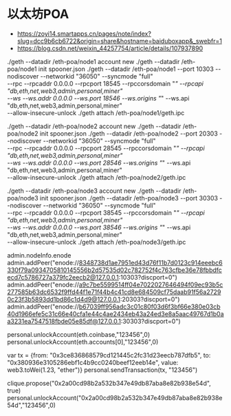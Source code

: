 # 以太坊POA
- https://zoyi14.smartapps.cn/pages/note/index?slug=dcc9b6cb6722&origin=share&hostname=baiduboxapp&_swebfr=1
- https://blog.csdn.net/weixin_44257754/article/details/107937890

./geth --datadir /eth-poa/node1 account new
./geth --datadir /eth-poa/node1 init spooner.json
./geth --datadir /eth-poa/node1 --port 10303  --nodiscover  --networkid "36050"  --syncmode "full"     \
       --rpc --rpcaddr 0.0.0.0 --rpcport 18545 --rpccorsdomain "*" --rpcapi "db,eth,net,web3,admin,personal,miner"  \
       --ws  --ws.addr 0.0.0.0 --ws.port 18546 --ws.origins "*" --ws.api "db,eth,net,web3,admin,personal,miner"    \
       --allow-insecure-unlock
./geth attach /eth-poa/node1/geth.ipc

./geth --datadir /eth-poa/node2 account new
./geth --datadir /eth-poa/node2 init spooner.json
./geth --datadir /eth-poa/node2 --port 20303  --nodiscover  --networkid "36050"  --syncmode "full"     \
       --rpc --rpcaddr 0.0.0.0 --rpcport 28545 --rpccorsdomain "*" --rpcapi "db,eth,net,web3,admin,personal,miner"  \
       --ws  --ws.addr 0.0.0.0 --ws.port 28546 --ws.origins "*" --ws.api "db,eth,net,web3,admin,personal,miner"      \
       --allow-insecure-unlock
./geth attach /eth-poa/node2/geth.ipc

./geth --datadir /eth-poa/node3 account new
./geth --datadir /eth-poa/node3 init spooner.json
./geth --datadir /eth-poa/node3 --port 30303  --nodiscover  --networkid "36050"  --syncmode "full"     \
       --rpc --rpcaddr 0.0.0.0 --rpcport 38545 --rpccorsdomain "*" --rpcapi "db,eth,net,web3,admin,personal,miner"  \
       --ws  --ws.addr 0.0.0.0 --ws.port 38546 --ws.origins "*" --ws.api "db,eth,net,web3,admin,personal,miner"      \
       --allow-insecure-unlock
./geth attach /eth-poa/node3/geth.ipc

admin.nodeInfo.enode
admin.addPeer("enode://8348738d1ae7951ed43d76f11b7d0123c914eeebc6330f79a0934705810145556b2d57535d02c782752f4c763cfbe36e78fbbdfcecd7c5786727a379fc2eecb2@127.0.0.1:10303?discport=0")
admin.addPeer("enode://a9c7be5599514ff04e7022027646494f09ec93b5c277585b63dc6532f9ffd44f1e71f44b4c41cd8e684509cf75daab91f56a27290c23f3b5893dd1bd86c1d4d9@127.0.0.1:20303?discport=0")
admin.addPeer("enode://b67039ff956adc3c01c80f03d6f3bf66e380e03cb40d1966efe5c31c66e40cfa1e44c4ae2434eb43a24ed3e8a5aac49767d1b0aa3231ea7547518fbde05e85df@127.0.0.1:30303?discport=0")


personal.unlockAccount(eth.coinbase,"123456",0)
personal.unlockAccount(eth.accounts[0],"123456",0)

var tx = {from: "0x3ce836868579cd121445c2fc31d23eecb787dfb5", to: "0x380936e3105286ebf1c4b9cc0240beef12eeb14e", value: web3.toWei(1.23, "ether")}
personal.sendTransaction(tx, "123456")

clique.propose("0x2a00cd98b2a532b347e49db87aba8e82b938e54d", true)
personal.unlockAccount("0x2a00cd98b2a532b347e49db87aba8e82b938e54d","123456",0)

